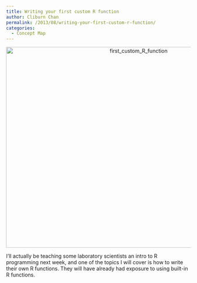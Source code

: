 ```yaml
---
title: Writing your first custom R function
author: Cliburn Chan
permalink: /2013/08/writing-your-first-custom-r-function/
categories:
  - Concept Map
---
```

<p style="text-align: center;">
  <a href="http://teaching.software-carpentry.org/wp-content/uploads/2013/08/first_custom_R_function.png"><img class="alignnone size-large wp-image-3902" alt="first_custom_R_function" src="http://teaching.software-carpentry.org/wp-content/uploads/2013/08/first_custom_R_function-1024x791.png" width="707" height="546" /></a>
</p>

I&#8217;ll actually be teaching some laboratory scientists an intro to R programming next week, and one of the topics I will cover is how to write their own R functions. They will have already had exposure to using built-in R functions.
